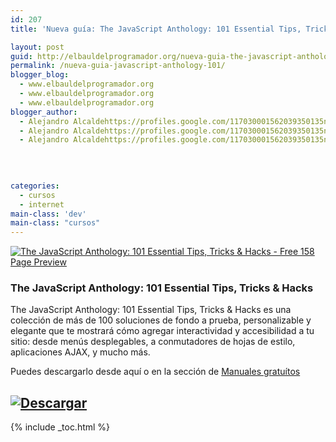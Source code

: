 ```yaml
---
id: 207
title: 'Nueva guía: The JavaScript Anthology: 101 Essential Tips, Tricks & Hacks'

layout: post
guid: http://elbauldelprogramador.org/nueva-guia-the-javascript-anthology-101-essential-tips-tricks-hacks/
permalink: /nueva-guia-javascript-anthology-101/
blogger_blog:
  - www.elbauldelprogramador.org
  - www.elbauldelprogramador.org
  - www.elbauldelprogramador.org
blogger_author:
  - Alejandro Alcaldehttps://profiles.google.com/117030001562039350135noreply@blogger.com
  - Alejandro Alcaldehttps://profiles.google.com/117030001562039350135noreply@blogger.com
  - Alejandro Alcaldehttps://profiles.google.com/117030001562039350135noreply@blogger.com

  
  
  
categories:
  - cursos
  - internet
main-class: 'dev'
main-class: "cursos"
---
```

[![The JavaScript Anthology: 101 Essential Tips, Tricks & Hacks - Free 158 Page Preview][1]][2]

### The JavaScript Anthology: 101 Essential Tips, Tricks & Hacks

The JavaScript Anthology: 101 Essential Tips, Tricks & Hacks es una colección de más de 100 soluciones de fondo a prueba, personalizable y elegante que te mostrará cómo agregar interactividad y accesibilidad a tu sitio: desde menús desplegables, a conmutadores de hojas de estilo, aplicaciones AJAX, y mucho más.

Puedes descargarlo desde aquí o en la sección de [Manuales gratuítos][3]

## [![Descargar][4]][2]



 [1]: http://img.tradepub.com/free/w_sitb04/assets/img/w_sitb04c.gif "The JavaScript Anthology: 101 Essential Tips, Tricks & Hacks - Free 158 Page Preview"
 [2]: http://elbauldelprogramador.tradepub.com/c/pubRD.mpl?sr=oc&_t=oc:&pc=w_sitb04/prgm.cgi/
 [3]: http://bashyc.blogspot.com/p/guias-gratuitas.html
 [4]: http://lh5.googleusercontent.com/-3xNROQvUyLw/Tez0xVWLW1I/AAAAAAAAAkc/3Gx7eUaLwxU/s288/descargar.png

{% include _toc.html %}
